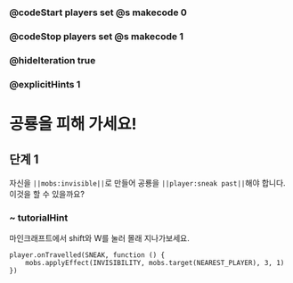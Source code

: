 ### @codeStart players set @s makecode 0
### @codeStop players set @s makecode 1

### @hideIteration true 
### @explicitHints 1

# 공룡을 피해 가세요!

## 단계 1
자신을 ``||mobs:invisible||``로 만들어 공룡을 ``||player:sneak past||``해야 합니다. 이것을 할 수 있을까요?

### ~ tutorialHint
마인크래프트에서 shift와 W를 눌러 몰래 지나가보세요.


```ghost
player.onTravelled(SNEAK, function () {
    mobs.applyEffect(INVISIBILITY, mobs.target(NEAREST_PLAYER), 3, 1)
})
```
